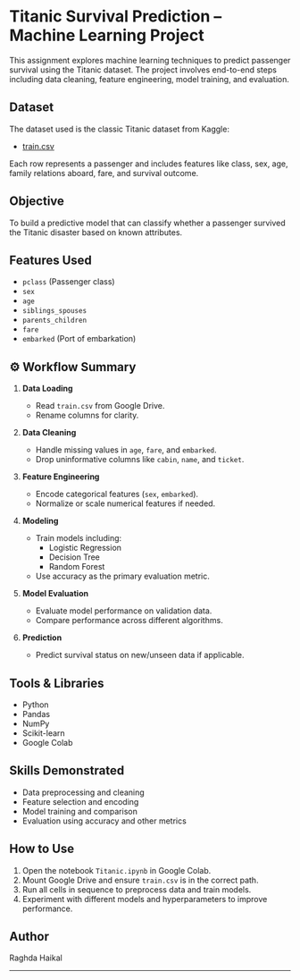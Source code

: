 # Titanic Survival Prediction – Machine Learning Project

This assignment explores machine learning techniques to predict passenger survival using the Titanic dataset. The project involves end-to-end steps including data cleaning, feature engineering, model training, and evaluation.

## Dataset

The dataset used is the classic Titanic dataset from Kaggle:
- [train.csv](https://www.kaggle.com/c/titanic/data)

Each row represents a passenger and includes features like class, sex, age, family relations aboard, fare, and survival outcome.

## Objective

To build a predictive model that can classify whether a passenger survived the Titanic disaster based on known attributes.

## Features Used

- `pclass` (Passenger class)
- `sex`
- `age`
- `siblings_spouses`
- `parents_children`
- `fare`
- `embarked` (Port of embarkation)

## ⚙️ Workflow Summary

1. **Data Loading**
   - Read `train.csv` from Google Drive.
   - Rename columns for clarity.

2. **Data Cleaning**
   - Handle missing values in `age`, `fare`, and `embarked`.
   - Drop uninformative columns like `cabin`, `name`, and `ticket`.

3. **Feature Engineering**
   - Encode categorical features (`sex`, `embarked`).
   - Normalize or scale numerical features if needed.

4. **Modeling**
   - Train models including:
     - Logistic Regression
     - Decision Tree
     - Random Forest
   - Use accuracy as the primary evaluation metric.

5. **Model Evaluation**
   - Evaluate model performance on validation data.
   - Compare performance across different algorithms.

6. **Prediction**
   - Predict survival status on new/unseen data if applicable.

## Tools & Libraries

- Python
- Pandas
- NumPy
- Scikit-learn
- Google Colab

## Skills Demonstrated

- Data preprocessing and cleaning
- Feature selection and encoding
- Model training and comparison
- Evaluation using accuracy and other metrics

## How to Use

1. Open the notebook `Titanic.ipynb` in Google Colab.
2. Mount Google Drive and ensure `train.csv` is in the correct path.
3. Run all cells in sequence to preprocess data and train models.
4. Experiment with different models and hyperparameters to improve performance.

## Author

Raghda Haikal  


---

